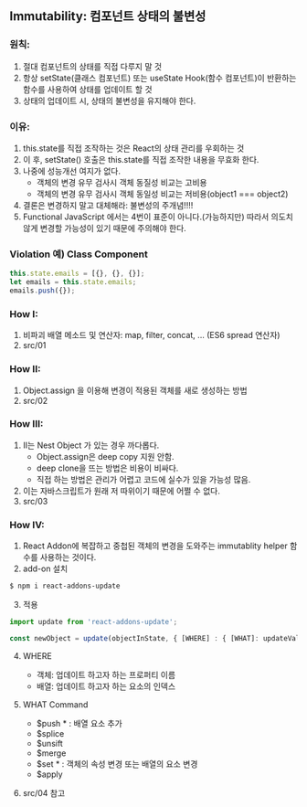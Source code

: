 ## Immutability: 컴포넌트 상태의 불변성

### 원칙:
1. 절대 컴포넌트의 상태를 직접 다루지 말 것
2. 항상 setState(클래스 컴포넌트) 또는 useState Hook(함수 컴포넌트)이 반환하는 함수를 사용하여 상태를 업데이트 할 것
3. 상태의 업데이트 시, 상태의 불변성을 유지해야 한다.

### 이유:
1. this.state를 직접 조작하는 것은 React의 상태 관리를 우회하는 것
2. 이 후, setState() 호출은 this.state를 직접 조작한 내용을 무효화 한다.
3. 나중에 성능개선 여지가 없다.
    - 객체의 변경 유무 검사시 객체 동질성 비교는 고비용
    - 객체의 변경 유무 검사시 객체 동일성 비교는 저비용(object1 === object2)
4. 결론은 변경하지 말고 대체해라: 불변성의 주개념!!!!
5. Functional JavaScript 에서는 4번이 표준이 아니다.(가능하지만) 따라서 의도치 않게 변경할 가능성이 있기 때문에 주의해야 한다.

### Violation 예) Class Component
```javascript
this.state.emails = [{}, {}, {}];
let emails = this.state.emails;
emails.push({});
```

### How I:
1. 비파괴 배열 메소드 및 연산자: map, filter, concat, ... (ES6 spread 연산자)
2. src/01

### How II:
1. Object.assign 을 이용해 변경이 적용된 객체를 새로 생성하는 방법
2. src/02

### How III:
1. II는 Nest Object 가 있는 경우 까다롭다.
   - Object.assign은 deep copy 지원 안함.
   - deep clone을 뜨는 방법은 비용이 비싸다.
   - 직접 하는 방법은 관리가 어렵고 코드에 실수가 있을 가능성 많음.
2. 이는 자바스크립트가 원래 저 따위이기 때문에 어쩔 수 없다.
3. src/03

### How IV:
1. React Addon에 복잡하고 중첩된 객체의 변경을 도와주는 immutablity helper 함수를 사용하는 것이다.
2. add-on 설치
```bash
$ npm i react-addons-update
```

3. 적용
```javascript
import update from 'react-addons-update';

const newObject = update(objectInState, { [WHERE] : { [WHAT]: updateValue } });
```

4. WHERE
   - 객체: 업데이트 하고자 하는 프로퍼티 이름
   - 배열: 업데이트 하고자 하는 요소의 인덱스

5. WHAT Command
   - $push      * : 배열 요소 추가
   - $splice
   - $unsift
   - $merge
   - $set       * : 객체의 속성 변경 또는 배열의 요소 변경
   - $apply

6. src/04 참고